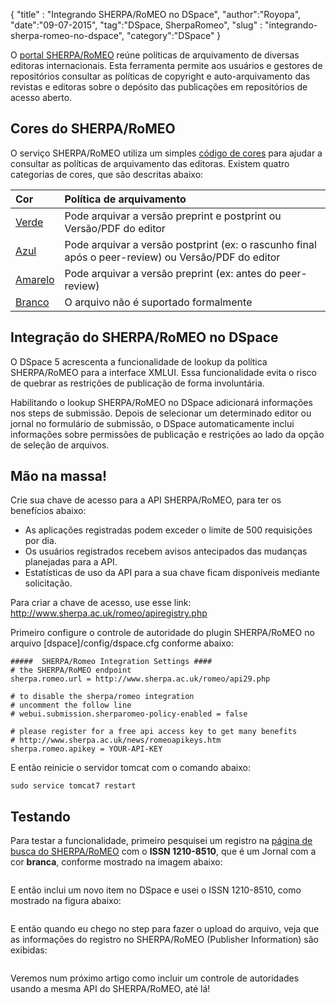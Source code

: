 <p>{
"title" : "Integrando SHERPA/RoMEO no DSpace",
"author":"Royopa",
"date":"09-07-2015",
"tag":"DSpace, SherpaRomeo",
"slug" : "integrando-sherpa-romeo-no-dspace",
"category":"DSpace"
}</p>

<p>O <a href="http://www.sherpa.ac.uk/romeo">portal SHERPA/RoMEO</a> reúne políticas de 
arquivamento de diversas editoras internacionais. Esta ferramenta permite 
aos usuários e gestores de repositórios consultar as políticas de copyright e 
auto-arquivamento das revistas e editoras sobre o depósito das publicações em 
repositórios de acesso aberto.</p>

<h2 id="cores-do-sherpa%2Fromeo">Cores do SHERPA/RoMEO</h2>

<p>O serviço SHERPA/RoMEO utiliza um simples <a href="http://www.sherpa.ac.uk/romeo/definitions.php?la=pt&amp;fIDnum=|&amp;mode=simple&amp;version=#colours">código de cores</a> para ajudar a consultar as
políticas de arquivamento das editoras. Existem quatro categorias de cores, que
são descritas abaixo:</p>

<table>
<thead>
<tr>
  <th align="left">Cor</th>
  <th align="left">Política de arquivamento</th>
</tr>
</thead>
<tbody>
<tr>
  <td align="left"><a href="http://www.sherpa.ac.uk/romeo/browse.php?colour=green&amp;la=pt&amp;fIDnum=|&amp;mode=simple">Verde</a></td>
  <td align="left">Pode arquivar a versão preprint e postprint ou Versão/PDF do editor</td>
</tr>
<tr>
  <td align="left"><a href="http://www.sherpa.ac.uk/romeo/browse.php?colour=blue&amp;la=pt&amp;fIDnum=|&amp;mode=simple">Azul</a></td>
  <td align="left">Pode arquivar a versão postprint (ex: o rascunho final após o peer-review) ou Versão/PDF do editor</td>
</tr>
<tr>
  <td align="left"><a href="http://www.sherpa.ac.uk/romeo/browse.php?colour=yellow&amp;la=pt&amp;fIDnum=|&amp;mode=simple">Amarelo</a></td>
  <td align="left">Pode arquivar a versão preprint (ex: antes do peer-review)</td>
</tr>
<tr>
  <td align="left"><a href="http://www.sherpa.ac.uk/romeo/browse.php?colour=white&amp;la=pt&amp;fIDnum=|&amp;mode=simple">Branco</a></td>
  <td align="left">O arquivo não é suportado formalmente</td>
</tr>
</tbody>
</table>

<h2 id="integra%C3%A7%C3%A3o-do-sherpa%2Fromeo-no-dspace">Integração do SHERPA/RoMEO no DSpace</h2>

<p>O DSpace 5 acrescenta a funcionalidade de lookup da política SHERPA/RoMEO para a 
interface XMLUI. Essa funcionalidade evita o risco de quebrar as restrições de
publicação de forma involuntária.</p>

<p>Habilitando o lookup SHERPA/RoMEO no DSpace adicionará informações nos steps
de submissão. Depois de selecionar um determinado editor ou jornal no formulário
de submissão, o DSpace automaticamente inclui informações sobre permissões de
publicação e restrições ao lado da opção de seleção de arquivos.</p>

<h2 id="m%C3%A3o-na-massa%21">Mão na massa!</h2>

<p>Crie sua chave de acesso para a API SHERPA/RoMEO, para ter os benefícios abaixo:</p>

<ul>
<li>As aplicações registradas podem exceder o limite de 500 requisições por dia.</li>
<li>Os usuários registrados recebem avisos antecipados das mudanças planejadas para
a API.</li>
<li>Estatísticas de uso da API para a sua chave ficam disponíveis mediante solicitação.</li>
</ul>

<p>Para criar a chave de acesso, use esse link: 
<a href="http://www.sherpa.ac.uk/romeo/apiregistry.php">http://www.sherpa.ac.uk/romeo/apiregistry.php</a></p>

<p>Primeiro configure o controle de autoridade do plugin SHERPA/RoMEO no arquivo
[dspace]/config/dspace.cfg conforme abaixo:</p>

<pre><code class="cfg">#####  SHERPA/Romeo Integration Settings ####
# the SHERPA/RoMEO endpoint
sherpa.romeo.url = http://www.sherpa.ac.uk/romeo/api29.php

# to disable the sherpa/romeo integration
# uncomment the follow line 
# webui.submission.sherparomeo-policy-enabled = false

# please register for a free api access key to get many benefits
# http://www.sherpa.ac.uk/news/romeoapikeys.htm
sherpa.romeo.apikey = YOUR-API-KEY
</code></pre>

<p>E então reinicie o servidor tomcat com o comando abaixo:</p>

<pre><code class="sh">sudo service tomcat7 restart
</code></pre>

<h2 id="testando">Testando</h2>

<p>Para testar a funcionalidade, primeiro pesquisei um registro na <a href="http://www.sherpa.ac.uk/romeo/search.php">página de busca do SHERPA/RoMEO</a>
com o <strong>ISSN 1210-8510</strong>, que é um Jornal com a cor <strong>branca</strong>, conforme mostrado na 
imagem abaixo:</p>

<p><img src="http://www.royopa.url.ph/themes/royopa-blog/assets/img/sherpa-romeo-consulta-registro-issn.jpg" alt="" /></p>

<p>E então inclui um novo item no DSpace e usei o ISSN 1210-8510, como mostrado na
figura abaixo:</p>

<p><img src="http://www.royopa.url.ph/themes/royopa-blog/assets/img/sherpa-romeo-upload-inclusao-de-issn.jpg" alt="" /></p>

<p>E então quando eu chego no step para fazer o upload do arquivo, veja que as
informações do registro no SHERPA/RoMEO (Publisher Information) são exibidas:</p>

<p><img src="http://www.royopa.url.ph/themes/royopa-blog/assets/img/sherpa-romeo-upload-arquivos.jpg" alt="" /></p>

<p>Veremos num próximo artigo como incluir um controle de autoridades usando a mesma 
API do SHERPA/RoMEO, até lá!</p>
